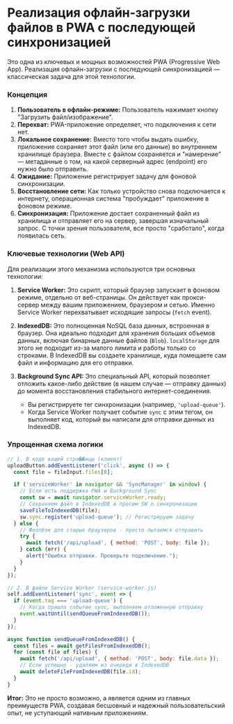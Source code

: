 # Реализация офлайн-загрузки файлов в PWA с последующей синхронизацией

Это одна из ключевых и мощных возможностей PWA (Progressive Web App). Реализация офлайн-загрузки с последующей синхронизацией — классическая задача для этой технологии.

### Концепция

1.  **Пользователь в офлайн-режиме:** Пользователь нажимает кнопку "Загрузить файл/изображение".
2.  **Перехват:** PWA-приложение определяет, что подключения к сети нет.
3.  **Локальное сохранение:** Вместо того чтобы выдать ошибку, приложение сохраняет этот файл (или его данные) во внутреннем хранилище браузера. Вместе с файлом сохраняется и "намерение" — метаданные о том, на какой серверный адрес (endpoint) его нужно было отправить.
4.  **Ожидание:** Приложение регистрирует задачу для фоновой синхронизации.
5.  **Восстановление сети:** Как только устройство снова подключается к интернету, операционная система "пробуждает" приложение в фоновом режиме.
6.  **Синхронизация:** Приложение достает сохраненный файл из хранилища и отправляет его на сервер, завершая изначальный запрос. С точки зрения пользователя, все просто "сработало", когда появилась сеть.

### Ключевые технологии (Web API)

Для реализации этого механизма используются три основных технологии:

1.  **Service Worker:** Это скрипт, который браузер запускает в фоновом режиме, отдельно от веб-страницы. Он действует как прокси-сервер между вашим приложением, браузером и сетью. Именно Service Worker перехватывает исходящие запросы (`fetch` event).

2.  **IndexedDB:** Это полноценная NoSQL база данных, встроенная в браузер. Она идеально подходит для хранения больших объемов данных, включая бинарные данные файлов (`Blob`). `localStorage` для этого не подходит из-за малого лимита и работы только со строками. В IndexedDB вы создаете хранилище, куда помещаете сам файл и информацию для его отправки.

3.  **Background Sync API:** Это специальный API, который позволяет отложить какое-либо действие (в нашем случае — отправку данных) до момента восстановления стабильного интернет-соединения.
    *   Вы регистрируете тег синхронизации (например, `'upload-queue'`).
    *   Когда Service Worker получает событие `sync` с этим тегом, он выполняет код, который вы написали для отправки данных из IndexedDB.

### Упрощенная схема логики

```javascript
// 1. В коде вашей стра��ицы (клиент)
uploadButton.addEventListener('click', async () => {
  const file = fileInput.files[0];

  if ('serviceWorker' in navigator && 'SyncManager' in window) {
    // Если есть поддержка PWA и Background Sync
    const sw = await navigator.serviceWorker.ready;
    // Сохраняем файл в IndexedDB и просим SW о синхронизации
    saveFileToIndexedDB(file);
    sw.sync.register('upload-queue'); // Регистрируем задачу
  } else {
    // Фоллбэк для старых браузеров - просто пытаемся отправить
    try {
      await fetch('/api/upload', { method: 'POST', body: file });
    } catch (err) {
      alert("Ошибка отправки. Проверьте подключение.");
    }
  }
});

// 2. В файле Service Worker (service-worker.js)
self.addEventListener('sync', event => {
  if (event.tag === 'upload-queue') {
    // Когда пришло событие sync, выполняем отложенную отправку
    event.waitUntil(sendQueueFromIndexedDB());
  }
});

async function sendQueueFromIndexedDB() {
  const files = await getFilesFromIndexedDB();
  for (const file of files) {
    await fetch('/api/upload', { method: 'POST', body: file.data });
    // Если успешно - удаляем из очереди в IndexedDB
    await deleteFileFromIndexedDB(file.id);
  }
}
```

**Итог:** Это не просто возможно, а является одним из главных преимуществ PWA, создавая бесшовный и надежный пользовательский опыт, не уступающий нативным приложениям.
